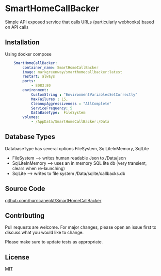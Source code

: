 # SmartHomeCallBacker

Simple API exposed service that calls URLs (particularly webhooks) based on API calls

## Installation

Using docker compose 

```docker-compose.yml
    SmartHomeCallBacker:
        container_name: SmartHomeCallBacker
        image: markgreenway/smarthomecallbacker:latest
        restart: always
        ports: 
            - 8083:80
        environment: 
            CustomString : "EnvironmentVariablesSetCorrectly"
            MaxFailures : 15,
            CleanupAggressiveness : "AllComplete"
            ServiceFrequency: 5
            DataBaseType:  FileSystem
        volumes:
            - /AppData/SmartHomeCallBacker:/Data
```

## Database Types

DatabaseType has several options FileSystem, SqlLiteInMemory, SqlLite

- FileSystem -->  writes human readable Json to /Data/json
- SqlLiteInMemory --> uses an in memory SQL lite db (very transient, clears when re-launching)
- SqlLite --> writes to file system /Data/sqlite/callbacks.db

## Source Code

[github.com/hurricanepkt/SmartHomeCallBacker](https://github.com/hurricanepkt/SmartHomeCallBacker)


## Contributing

Pull requests are welcome. For major changes, please open an issue first
to discuss what you would like to change.

Please make sure to update tests as appropriate.

## License

[MIT](https://github.com/hurricanepkt/SmartHomeCallBacker/blob/main/LICENSE)